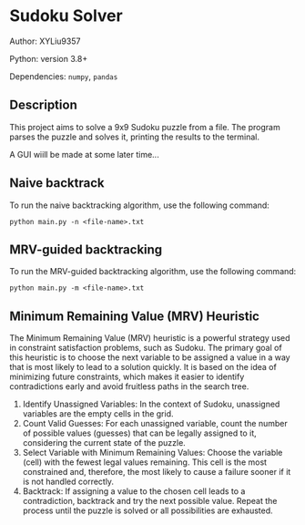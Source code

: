 # Sudoku Solver

Author: XYLiu9357

Python: version 3.8+

Dependencies: `numpy`, `pandas`

## Description

This project aims to solve a 9x9 Sudoku puzzle from a file. The program parses the puzzle and solves it, printing the results to the terminal.

A GUI wiill be made at some later time...

## Naive backtrack

To run the naive backtracking algorithm, use the following command:

```
python main.py -n <file-name>.txt
```

## MRV-guided backtracking

To run the MRV-guided backtracking algorithm, use the following command:

```
python main.py -m <file-name>.txt
```

## Minimum Remaining Value (MRV) Heuristic

The Minimum Remaining Value (MRV) heuristic is a powerful strategy used in constraint satisfaction problems, such as Sudoku. The primary goal of this heuristic is to choose the next variable to be assigned a value in a way that is most likely to lead to a solution quickly. It is based on the idea of minimizing future constraints, which makes it easier to identify contradictions early and avoid fruitless paths in the search tree.

1. Identify Unassigned Variables: In the context of Sudoku, unassigned variables are the empty cells in the grid.
2. Count Valid Guesses: For each unassigned variable, count the number of possible values (guesses) that can be legally assigned to it, considering the current state of the puzzle.
3. Select Variable with Minimum Remaining Values: Choose the variable (cell) with the fewest legal values remaining. This cell is the most constrained and, therefore, the most likely to cause a failure sooner if it is not handled correctly.
4. Backtrack: If assigning a value to the chosen cell leads to a contradiction, backtrack and try the next possible value. Repeat the process until the puzzle is solved or all possibilities are exhausted.
